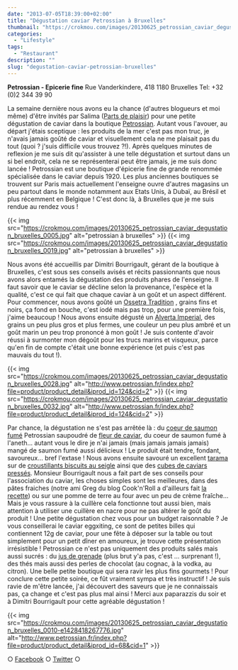 ```yaml
---
date: "2013-07-05T18:39:00+02:00"
title: "Dégustation caviar Petrossian à Bruxelles"
thumbnail: "https://crokmou.com/images/20130625_petrossian_caviar_degustation_bruxelles_0014-e1428417855381.jpg"
categories:
  - "Lifestyle"
tags:
  - "Restaurant"
description: ""
slug: "degustation-caviar-petrossian-bruxelles"
---
```


**Petrossian - Epicerie fine** Rue Vanderkindere, 418 1180 Bruxelles Tel: +32 (0)2 344 39 90

La semaine dernière nous avons eu la chance (d'autres blogueurs et moi même) d'être invités par Salima ([Parts de plaisir](http://partsdeplaisir.blogspot.be/)) pour une petite dégustation de caviar dans la boutique [Petrossian](http://www.petrossian.fr/). Autant vous l'avouer, au départ j'étais sceptique : les produits de la mer c'est pas mon truc, je n'avais jamais goûté de caviar et visuellement cela ne me plaisait pas du tout (quoi ? j'suis difficile vous trouvez ?!). Après quelques minutes de reflexion je me suis dit qu'assister à une telle dégustation et surtout dans un si bel endroit, cela ne se représenterai peut être jamais, je me suis donc lancée ! Petrossian est une boutique d'épicerie fine de grande renommée spécialisée dans le caviar depuis 1920\. Les plus anciennes boutiques se trouvent sur Paris mais actuellement l'enseigne ouvre d'autres magasins un peu partout dans le monde notamment aux Etats Unis, à Dubaï, au Brésil et plus récemment en Belgique ! C'est donc là, à Bruxelles que je me suis rendue au rendez vous !

{{< img src="https://crokmou.com/images/20130625_petrossian_caviar_degustation_bruxelles_0005.jpg" alt="petrossian à bruxelles" >}} {{< img src="https://crokmou.com/images/20130625_petrossian_caviar_degustation_bruxelles_0019.jpg" alt="petrossian à bruxelles" >}}

Nous avons été accueillis par Dimitri Bourrigault, gérant de la boutique à Bruxelles, c'est sous ses conseils avisés et récits passionnants que nous avons alors entamés la dégustation des produits phares de l'enseigne. Il faut savoir que le caviar se décline selon la provenance, l'espèce et la qualité, c'est ce qui fait que chaque caviar à un goût et un aspect différent. Pour commencer, nous avons goûté un [Ossetra Tradition](http://www.petrossian.fr/index.php?file=product/product_detail&iprod_id=414&cid=2) , grains fins et noirs, ça fond en bouche, c'est iodé mais pas trop, pour une première fois, j'aime beaucoup ! Nous avons ensuite dégusté un [Alverta Imperial](http://www.petrossian.fr/index.php?file=product/product_detail&iprod_id=124&cid=2), des grains un peu plus gros et plus fermes, une couleur un peu plus ambré et un goût marin un peu trop prononcé à mon goût ! Je suis contente d'avoir réussi à surmonter mon dégoût pour les trucs marins et visqueux, parce qu'en fin de compte c'était une bonne expérience (et puis c'est pas mauvais du tout !).

{{< img src="https://crokmou.com/images/20130625_petrossian_caviar_degustation_bruxelles_0028.jpg" alt="http://www.petrossian.fr/index.php?file=product/product_detail&iprod_id=124&cid=2" >}} {{< img src="https://crokmou.com/images/20130625_petrossian_caviar_degustation_bruxelles_0032.jpg" alt="http://www.petrossian.fr/index.php?file=product/product_detail&iprod_id=124&cid=2" >}}

Par chance, la dégustation ne s'est pas arrêtée là : du [coeur de saumon fumé](http://www.petrossian.fr/index.php?file=product/product_detail&iprod_id=20&cid=4) Petrossian saupoudré de [fleur de caviar](http://www.petrossian.fr/index.php?file=product/product_detail&iprod_id=900&cid=2), du coeur de saumon fumé à l'aneth... autant vous le dire je n'ai jamais (mais jamais jamais jamais) mangé de saumon fumé aussi délicieux ! Le produit était tendre, fondant, savoureux... bref l'extase ! Nous avons ensuite savouré un excellent [tarama](http://www.petrossian.fr/index.php?file=product/product_detail&iprod_id=24&cid=4) sur de [croustillants biscuits au seigle](http://www.petrossian.fr/index.php?file=product/product_detail&iprod_id=943&cid=4) ainsi que des [cubes de caviars pressés](http://www.petrossian.fr/index.php?file=product/product_detail&iprod_id=830&cid=2). Monsieur Bourrigault nous a fait part de ses conseils pour l'association du caviar, les choses simples sont les meilleures, dans des pâtes fraiches (notre ami Greg du blog Cook'n'Roll a d'ailleurs fait [la recette](http://cookandroll.canalblog.com/archives/2013/07/05/27549574.html)) ou sur une pomme de terre au four avec un peu de crème fraîche... Mais je vous rassure à la cuillère cela fonctionne tout aussi bien, mais attention à utiliser une cuillère en nacre pour ne pas altérer le goût du produit ! Une petite dégustation chez vous pour un budget raisonnable ? Je vous conseillerai le caviar eggxiting, ce sont de petites billes qui contiennent 12g de caviar, pour une fête à déposer sur la table ou tout simplement pour un petit dîner en amoureux, je trouve cette présentation irrésistible ! Petrossian ce n'est pas uniquement des produits salés mais aussi sucrés : du [jus de grenade](http://www.petrossian.fr/index.php?file=product/product_detail&iprod_id=68&cid=1) (plus brut y'a pas, c'est ... surprenant !), des thés mais aussi des perles de chocolat (au cognac, à la vodka, au citron). Une belle petite boutique qui sera ravir les plus fins gourmets ! Pour conclure cette petite soirée, ce fût vraiment sympa et très instructif ! Je suis ravie de m'être lancée, j'ai découvert des saveurs que je ne connaissais pas, ça change et c'est pas plus mal ainsi ! Merci aux paparazzis du soir et à Dimitri Bourrigault pour cette agréable dégustation !

{{< img src="https://crokmou.com/images/20130625_petrossian_caviar_degustation_bruxelles_0010-e1428418267776.jpg" alt="http://www.petrossian.fr/index.php?file=product/product_detail&iprod_id=68&cid=1" >}}

○ [Facebook](https://www.facebook.com/crokmou.blog) ○ [Twitter](https://twitter.com/Crokmou) ○